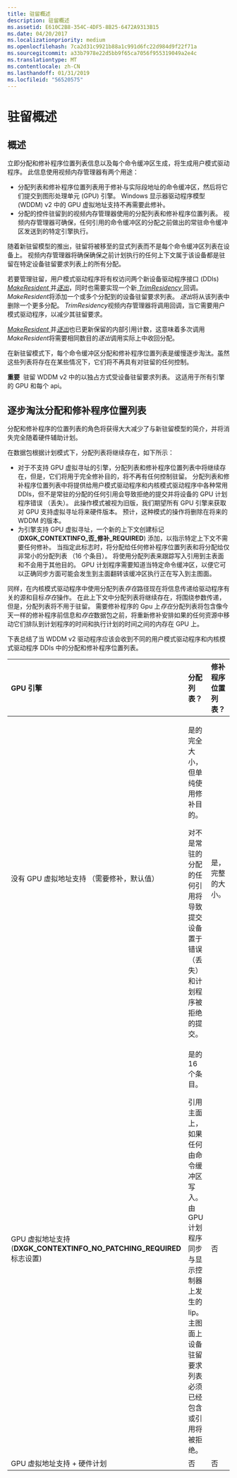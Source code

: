 ```yaml
---
title: 驻留概述
description: 驻留概述
ms.assetid: E610C2B8-354C-4DF5-8B25-6472A9313B15
ms.date: 04/20/2017
ms.localizationpriority: medium
ms.openlocfilehash: 7ca2d31c9921b88a1c991d6fc22d984d9f22f71a
ms.sourcegitcommit: a33b7978e22d5bb9f65ca7056f955319049a2e4c
ms.translationtype: MT
ms.contentlocale: zh-CN
ms.lasthandoff: 01/31/2019
ms.locfileid: "56520575"
---
```

# <a name="residency-overview"></a>驻留概述


## <a name="span-idoverviewspanspan-idoverviewspanspan-idoverviewspanoverview"></a><span id="Overview"></span><span id="overview"></span><span id="OVERVIEW"></span>概述


立即分配和修补程序位置列表信息以及每个命令缓冲区生成，将生成用户模式驱动程序。 此信息使用视频内存管理器有两个用途：

-   分配列表和修补程序位置列表用于修补与实际段地址的命令缓冲区，然后将它们提交到图形处理单元 (GPU) 引擎。 Windows 显示器驱动程序模型 (WDDM) v2 中的 GPU 虚拟地址支持不再需要此修补。
-   分配的控件驻留到的视频内存管理器使用的分配列表和修补程序位置列表。 视频内存管理器可确保，任何引用的命令缓冲区的分配之前做出的常驻命令缓冲区发送到的特定引擎执行。

随着新驻留模型的推出，驻留将被移至的显式列表而不是每个命令缓冲区列表在设备上。 视频内存管理器将确保确保之前计划执行的任何上下文属于该设备都是驻留在特定设备驻留要求列表上的所有分配。

若要管理驻留，用户模式驱动程序将有权访问两个新设备驱动程序接口 (DDIs) [ *MakeResident* ](https://msdn.microsoft.com/library/windows/hardware/dn906357)并[*逐出*](https://msdn.microsoft.com/library/windows/hardware/dn906355)，同时也需要实现一个新[ *TrimResidency* ](https://msdn.microsoft.com/library/windows/hardware/dn906364)回调。 *MakeResident*将添加一个或多个分配到的设备驻留要求列表。 *逐出*将从该列表中删除一个更多分配。 *TrimResidency*视频内存管理器将调用回调，当它需要用户模式驱动程序，以减少其驻留要求。

[*MakeResident* ](https://msdn.microsoft.com/library/windows/hardware/dn906357)并[*逐出*](https://msdn.microsoft.com/library/windows/hardware/dn906355)也已更新保留的内部引用计数，这意味着多次调用*MakeResident*将需要相同数目的*逐出*调用实际上中收回分配。

在新驻留模式下，每个命令缓冲区分配和修补程序位置列表是缓慢逐步淘汰。虽然这些列表将存在在某些情况下，它们将不再具有对驻留的任何控制。

**重要**  驻留 WDDM v2 中的以独占方式受设备驻留要求列表。 这适用于所有引擎的 GPU 和每个 api。

 

## <a name="span-idphasingoutallocationandpatchlocationlistspanspan-idphasingoutallocationandpatchlocationlistspanspan-idphasingoutallocationandpatchlocationlistspanphasing-out-allocation-and-patch-location-list"></a><span id="Phasing_out_allocation_and_patch_location_list"></span><span id="phasing_out_allocation_and_patch_location_list"></span><span id="PHASING_OUT_ALLOCATION_AND_PATCH_LOCATION_LIST"></span>逐步淘汰分配和修补程序位置列表


分配和修补程序的位置列表的角色将获得大大减少了与新驻留模型的简介，并将消失完全随着硬件辅助计划。

在数据包根据计划模式下，分配列表将继续存在，如下所示：

-   对于不支持 GPU 虚拟寻址的引擎，分配列表和修补程序位置列表中将继续存在，但是，它们将用于完全修补目的，将不再有任何控制驻留。 分配列表和修补程序位置列表中将提供给用户模式驱动程序和内核模式驱动程序中各种常用 DDIs，但不是常驻的分配的任何引用会导致拒绝的提交并将设备的 GPU 计划程序错误 （丢失）。 此操作模式被视为旧版，我们期望所有 GPU 引擎来获取对 GPU 支持虚拟寻址将来硬件版本。 预计，这种模式的操作将删除在将来的 WDDM 的版本。
-   为引擎支持 GPU 虚拟寻址，一个新的上下文创建标记 (**DXGK\_CONTEXTINFO\_否\_修补\_REQUIRED**) 添加，以指示特定上下文不需要任何修补。 当指定此标志时，将分配给任何修补程序位置列表和将分配给仅非常小的分配列表 （16 个条目）。 将使用分配列表来跟踪写入引用到主表面和不会用于其他目的。 GPU 计划程序需要知道当特定命令缓冲区，以便它可以正确同步方面可能会发生到主面翻转该缓冲区执行正在写入到主图面。

同样，在内核模式驱动程序中使用分配列表*存在*路径现在将信息传递给驱动程序有关的源和目标*存在*操作。 在此上下文中分配列表将继续存在，将围绕参数传递，但是，分配列表将不用于驻留。 需要修补程序的 Gpu 上*存在*分配列表将包含像今天一样的修补程序前信息和*存在*数据包之前，将重新修补安排如果的任何资源中移动它们排队到计划程序的时间和执行计划的时间之间的内存在 GPU 上。

下表总结了当 WDDM v2 驱动程序应该会收到不同的用户模式驱动程序和内核模式驱动程序 DDIs 中的分配和修补程序位置列表。

<table>
<colgroup>
<col width="33%" />
<col width="33%" />
<col width="33%" />
</colgroup>
<thead>
<tr class="header">
<th align="left">GPU 引擎</th>
<th align="left">分配列表？</th>
<th align="left">修补程序位置列表？</th>
</tr>
</thead>
<tbody>
<tr class="odd">
<td align="left">没有 GPU 虚拟地址支持 （需要修补，默认值）</td>
<td align="left"><p>是的完全大小，但单纯使用修补目的。</p>
对不是常驻的分配的任何引用将导致提交设备置于错误 （丢失） 和计划程序被拒绝的提交。</td>
<td align="left">是，完整的大小。</td>
</tr>
<tr class="even">
<td align="left">GPU 虚拟地址支持 (<strong>DXGK_CONTEXTINFO_NO_PATCHING_REQUIRED</strong>标志设置)</td>
<td align="left"><p>是的 16 个条目。</p>
引用主面上，如果任何由命令缓冲区写入。 由 GPU 计划程序同步与显示控制器上发生的 lip。 主图面上设备驻留要求列表必须已经包含或引用将被拒绝。</td>
<td align="left">否</td>
</tr>
<tr class="odd">
<td align="left">GPU 虚拟地址支持 + 硬件计划</td>
<td align="left">否</td>
<td align="left">否</td>
</tr>
</tbody>
</table>

 

 

 





